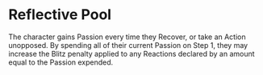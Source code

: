 # Reflective Pool
The character gains Passion every time they Recover, or take an Action unopposed. By spending all of their current Passion on Step 1, they may increase the Blitz penalty applied to any Reactions declared by an amount equal to the Passion expended.